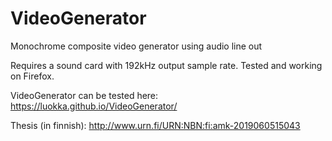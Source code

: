 # VideoGenerator
Monochrome composite video generator using audio line out

Requires a sound card with 192kHz output sample rate.
Tested and working on Firefox.

VideoGenerator can be tested here: https://luokka.github.io/VideoGenerator/

Thesis (in finnish): http://www.urn.fi/URN:NBN:fi:amk-2019060515043

